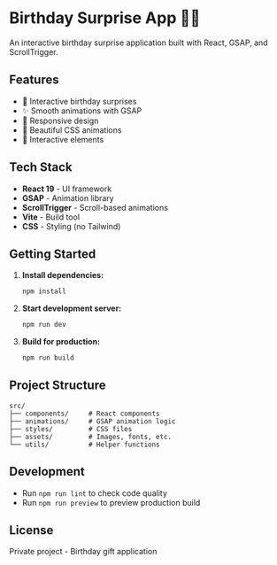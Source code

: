 # Birthday Surprise App 🎂🎉

An interactive birthday surprise application built with React, GSAP, and ScrollTrigger.

## Features

- 🎁 Interactive birthday surprises
- ✨ Smooth animations with GSAP
- 📱 Responsive design
- 🎨 Beautiful CSS animations
- 🎵 Interactive elements

## Tech Stack

- **React 19** - UI framework
- **GSAP** - Animation library
- **ScrollTrigger** - Scroll-based animations
- **Vite** - Build tool
- **CSS** - Styling (no Tailwind)

## Getting Started

1. **Install dependencies:**
   ```bash
   npm install
   ```

2. **Start development server:**
   ```bash
   npm run dev
   ```

3. **Build for production:**
   ```bash
   npm run build
   ```

## Project Structure

```
src/
├── components/     # React components
├── animations/     # GSAP animation logic
├── styles/         # CSS files
├── assets/         # Images, fonts, etc.
└── utils/          # Helper functions
```

## Development

- Run `npm run lint` to check code quality
- Run `npm run preview` to preview production build

## License

Private project - Birthday gift application
